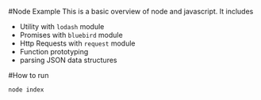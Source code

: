 #Node Example
This is a basic overview of node and javascript.
It includes
* Utility with `lodash` module
* Promises with `bluebird` module
* Http Requests with `request` module
* Function prototyping
* parsing JSON data structures

#How to run
```
node index
```
